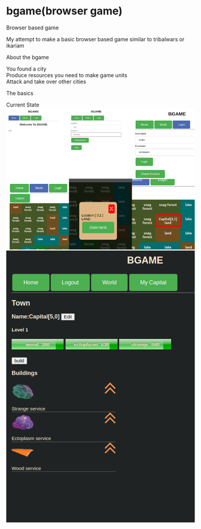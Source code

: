 # bgame(browser game)

Browser based game  

My attempt to make a basic browser based game similar to tribalwars or ikariam  

About the bgame  

You found a city  
Produce resources you need to make game units  
Attack and take over other cities 

The basics  
  
Current State
![current state screenshots](bgame.png "current state screenshots") 
![current state screenshots](building.png "current state screenshots") 


